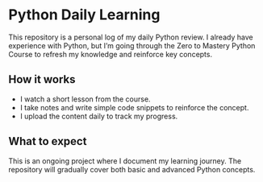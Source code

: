 # Python Daily Learning
This repository is a personal log of my daily Python review. I already have experience with Python, but I’m going through the Zero to Mastery Python Course to refresh my knowledge and reinforce key concepts.

## How it works
- I watch a short lesson from the course.
- I take notes and write simple code snippets to reinforce the concept.
- I upload the content daily to track my progress.

## What to expect
This is an ongoing project where I document my learning journey. The repository will gradually cover both basic and advanced Python concepts.
